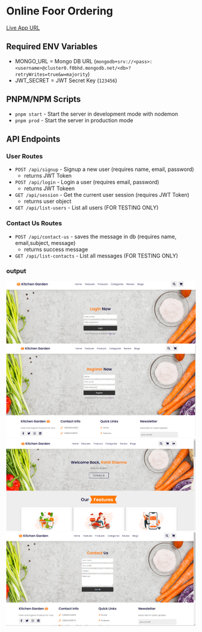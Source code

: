 # Online Foor Ordering
[Live App URL](https://food-order-app-production.up.railway.app)

## Required ENV Variables

- MONGO_URL = Mongo DB URL (`mongodb+srv://<pass>:<username>@cluster0.f0bhd.mongodb.net/<db>?retryWrites=true&w=majority`)
- JWT_SECRET = JWT Secret Key (`123456`)

## PNPM/NPM Scripts

- `pnpm start` - Start the server in development mode with nodemon
- `pnpm prod` - Start the server in production mode

## API Endpoints

### User Routes

- `POST /api/signup` - Signup a new user (requires name, email, password)
  - returns JWT Token
- `POST /api/login` - Login a user (requires email, password)
  - returns JWT Tokeen
- `GET /api/session` - Get the current user session (requires JWT Token)
  - returns user object
- `GET /api/list-users` - List all users (FOR TESTING ONLY)

### Contact Us Routes

- `POST /api/contact-us` - saves the message in db (requires name, email,subject, message)
  - returns success message
- `GET /api/list-contacts` - List all messages (FOR TESTING ONLY)
### output
![1](https://github.com/199sahil/food-order-app/blob/main/showcase-assets/1.PNG?raw=true)
![2](https://github.com/199sahil/food-order-app/blob/main/showcase-assets/2.PNG?raw=true)
![3](https://github.com/199sahil/food-order-app/blob/main/showcase-assets/3.PNG?raw=true)
![4](https://github.com/199sahil/food-order-app/blob/main/showcase-assets/4.PNG?raw=true)
